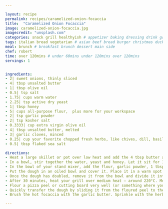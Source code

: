 ```yaml
---

layout: recipe
permalink: recipes/caramelized-onion-focaccia 
title:  "Caramelized Onion Focaccia"
image: caramelized-onion-focaccia.jpg 
imagecredit: "unsplash.com" 
categories: snack grill healthyish # appetizer baking dressing drink grill healthyish marinade oven pickling quick raw salad sandwich sauce snack soup
tags: italian bread vegetarian # asian beef bread burger christmas duck french fruit indian italian mexican nuts pasta pork poultry rice seafood thanksgiving vegetarian
meal: brunch # breakfast brunch dessert main side
chef: robert 
time: over 120mins # under 60mins under 120mins over 120mins
servings: 1 


ingredients:
- 2| sweet onions, thinly sliced
- 4| tbsp unsalted butter
- 1| tbsp olive oil
- 0.5| tsp salt
- 1.75| cups warm water
- 2.25| tsp active dry yeast
- 1| tbsp honey
- 5| cups all-purpose flour,  plus more for your workspace
- 2| tsp garlic powder
- 2| tsp kosher salt
- 0.3333| cup extra virgin olive oil
- 4| tbsp unsalted butter, melted
- 3| garlic cloves, minced
- 0.25| cup your favorite chopped fresh herbs, like chives, dill, basil, oregano, thyme
- 0.5| tbsp flaked sea salt

directions:
- Heat a large skillet or pot over low heat and add the 4 tbsp butter and 1 tbsp olive oil. Once melted, stir in the sliced onions and salt. Cook over low heat, stirring often, until the onions deeply caramelize, about 1 to 2 hours. Be sure to consistently check them and stir! While the onions are caramelizing, work on the dough.
- In a bowl, stir together the water, yeast and honey. Let it sit for 10 to 15 minutes until foamy.
- In the bowl of your stand mixer, add the flour, garlic powder, 1 tbsp of salt, 1/2 cup of olive oil and the yeast mixture. Stir, using the dough hook, until the mixture comes together. Knead it on medium-low speed for 5 to 6 minutes. If it's super sticky, sprinkle in a bit of extra flour. You want it to be silky!
- Put the dough in an oiled bowl and cover it. Place it in a warm spot and let it rise for 1 hour, or until it's doubled in size.
- Once the dough has doubled, remove it from the bowl and divide it into 4 equal pieces. Roll and press the dough out until it’s about 6 to 8 inches in length and 4 or so inches in width. Line two baking sheets with parchment paper. Sprinkle the parchment paper liberally with flour so the dough doesn’t stick too much. Place the dough pieces on the baking sheets. Press the dough to make finger marks so it looks like traditional focaccia. Place the sheets in a warm spot and to rise again for 20 to 30 minutes.
- After 30 minutes, heat your grill over medium heat – around 220°C. Melt your remaining 4 tbsp of butter and stir in the garlic cloves. Chop your favorite fresh herbs.
- Flour a pizza peel or cutting board very well (or something where you can easily slide the dough from the peel to the grill). Transfer the dough pieces one at a time to the floured peel, moving quickly so they don’t stick. Press to make more finger marks and brush with olive oil.
- Quickly transfer the dough by sliding it from the floured peel to the hot grill. Once it hits the grill, you can’t really move it without tearing the dough. Grill for 1 to 2 minutes, until the dough begins to bubble up and char. The dough can be flipped once it easily lifts from the grill. Flip the dough and grill for 1 to 2 minutes more, or again, until golden and puffed and brown. Remove the dough and place it on a baking sheet. Repeat with the remaining focaccia.
- Brush the hot focaccia with the garlic butter. Sprinkle with the herbs. Sprinkle with the flaked sea salt. Cover with the caramelized onions. Slice and serve!

--- 
```

